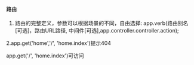 #### 路由


1. 路由的完整定义，参数可以根据场景的不同，自由选择:
app.verb(路由别名[可选]，路由URL路径, 中间件[可选],app.controller.controller.action);

2.app.get('home','/', 'home.index')提示404

app.get('/', 'home.index')可访问



